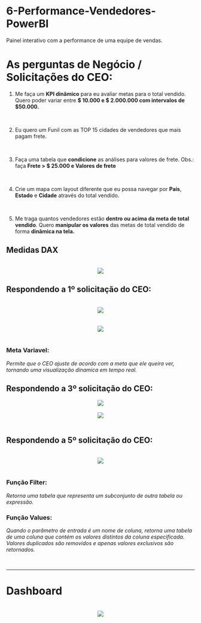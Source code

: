 # 6-Performance-Vendedores-PowerBI
Painel interativo com a performance de uma equipe de vendas.

# As perguntas de Negócio / Solicitações do CEO:

1) Me faça um **KPI dinâmico** para eu avaliar metas para o total vendido.
   Quero poder variar entre **$ 10.000 e $ 2.000.000 com intervalos de $50.000.**

<br>

2) Eu quero um Funil com as TOP 15 cidades de vendedores que mais pagam frete.

<br>

3) Faça uma tabela que **condicione** as análises para valores de frete.
   Obs.: faça **Frete > $ 25.000 e Valores de frete**

<br>

4) Crie um mapa com layout diferente que eu possa navegar por **País**, **Estado** e **Cidade** através do total vendido.

<br>

5) Me traga quantos vendedores estão **dentro ou acima da meta de total vendido**. Quero **manipular os valores** das metas de total vendido de forma **dinâmica na tela.**

##  Medidas DAX

<br>

<div align="center">
<img src="https://github.com/user-attachments/assets/6d5ad201-c95f-4f4e-8800-afb72db8a535" />
</div>

## Respondendo a 1º solicitação do CEO:

<br>

<div align="center">
<img src="https://github.com/user-attachments/assets/316949f8-b640-4771-8811-a918a9469589" />
</div>

<br>
<br>

<div align="center">
<img src="https://github.com/user-attachments/assets/4e3a73b6-1906-4e37-ad38-906efca993a7" />
</div>

<br>

### Meta Variavel:
   *Permite que o CEO ajuste de acordo com a meta que ele queira ver, tornando uma visualização dinamica em tempo real.*

## Respondendo a 3º solicitação do CEO:

<div align="center">
<img src="https://github.com/user-attachments/assets/05fd9b33-cc5c-4a46-828b-9e97b1d3b318" />
</div>

<br>

<div align="center">
<img src="https://github.com/user-attachments/assets/38144eb3-8906-4640-8c4b-008fa9786b1e" />
</div>

<br>

## Respondendo a 5º solicitação do CEO:

<br>

<div align="center">
<img src="https://github.com/user-attachments/assets/321f8896-569f-4ddd-9f75-83dbb0c5275a" />
</div>

<br>

### Função Filter:
   *Retorna uma tabela que representa um subconjunto de outra tabela ou expressão.*

### Função Values:
   *Quando o parâmetro de entrada é um nome de coluna, retorna uma tabela de uma coluna que contém os valores distintos da coluna especificada.*
   *Valores duplicados são removidos e apenas valores exclusivos são retornados.*

<br>

---

# Dashboard

<br>

<div align="center">
<img src="https://github.com/user-attachments/assets/718f2dbb-c214-4b71-9847-0ee79961aa9f" />
</div>

